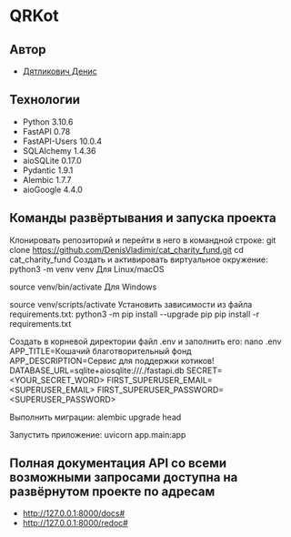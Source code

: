 # QRKot
## Автор
- [Дятликович Денис](https://github.com/DenisVladimir)
## Технологии
- Python 3.10.6
- FastAPI 0.78
- FastAPI-Users 10.0.4
- SQLAlchemy 1.4.36
- aioSQLite 0.17.0
- Pydantic 1.9.1
- Alembic 1.7.7
- aioGoogle 4.4.0

## Команды развёртывания и запуска проекта
Клонировать репозиторий и перейти в него в командной строке:
git clone https://github.com/DenisVladimir/cat_charity_fund.git
cd cat_charity_fund
Cоздать и активировать виртуальное окружение:
python3 -m venv venv
Для Linux/macOS

source venv/bin/activate
Для Windows

source venv/scripts/activate
Установить зависимости из файла requirements.txt:
python3 -m pip install --upgrade pip
pip install -r requirements.txt

Создать в корневой директории файл .env и заполнить его:
nano .env
APP_TITLE=Кошачий благотворительный фонд
APP_DESCRIPTION=Сервис для поддержки котиков!
DATABASE_URL=sqlite+aiosqlite:///./fastapi.db
SECRET=<YOUR_SECRET_WORD>
FIRST_SUPERUSER_EMAIL=<SUPERUSER_EMAIL>
FIRST_SUPERUSER_PASSWORD=<SUPERUSER_PASSWORD>

Выполнить миграции:
alembic upgrade head

Запустить приложение:
uvicorn app.main:app

## Полная документация API со всеми возможными запросами доступна на развёрнутом проекте по адресам
- http://127.0.0.1:8000/docs#
- http://127.0.0.1:8000/redoc#

